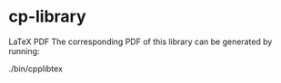 # cp-library

LaTeX PDF
The corresponding PDF of this library can be generated by running:

./bin/cpplibtex
